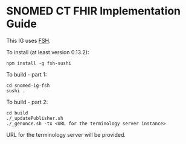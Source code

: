 # SNOMED CT FHIR Implementation Guide

This IG uses [FSH](https://build.fhir.org/ig/HL7/fhir-shorthand/).

To install (at least version 0.13.2):
```
npm install -g fsh-sushi
```

To build - part 1:
```
cd snomed-ig-fsh
sushi .
```

To build - part 2:
```
cd build
./_updatePublisher.sh 
./_genonce.sh -tx <URL for the terminology server instance>
```
URL for the terminology server will be provided.
